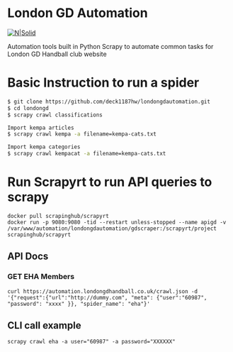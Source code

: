 # London GD Automation

[![N|Solid](https://londongdhandball.co.uk/templates/londongd2015/img/logo.png)](https://londongdhandball.co.uk)

Automation tools built in Python Scrapy to automate common tasks for London GD Handball club website


# Basic Instruction to run a spider


```sh
$ git clone https://github.com/deck1187hw/londongdautomation.git
$ cd londongd
$ scrapy crawl classifications

Import kempa articles
$ scrapy crawl kempa -a filename=kempa-cats.txt 

Import kempa categories
$ scrapy crawl kempacat -a filename=kempa-cats.txt
```

# Run Scrapyrt to run API queries to scrapy
```
docker pull scrapinghub/scrapyrt
docker run -p 9080:9080 -tid --restart unless-stopped --name apigd -v /var/www/automation/londongdautomation/gdscraper:/scrapyrt/project scrapinghub/scrapyrt
```


## API Docs
### GET EHA Members
```
curl https://automation.londongdhandball.co.uk/crawl.json -d '{"request":{"url":"http://dummy.com", "meta": {"user":"60987", "password": "xxxx" }}, "spider_name": "eha"}'
  ```  
  
  
## CLI call example
```
scrapy crawl eha -a user="60987" -a password="XXXXXX"
```